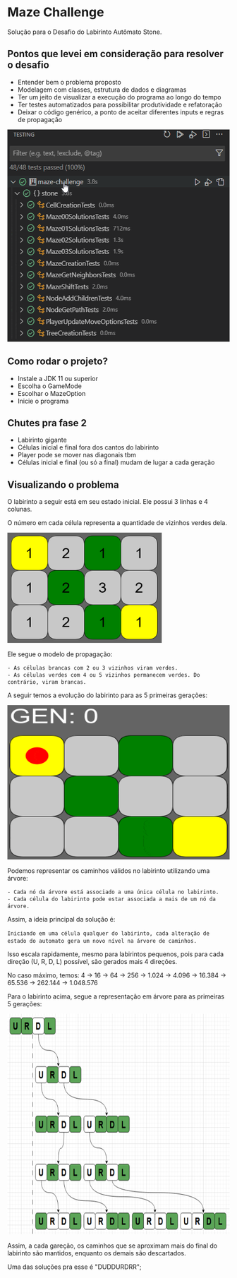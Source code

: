 # Maze Challenge

Solução para o Desafio do Labirinto Autômato Stone.

## Pontos que levei em consideração para resolver o desafio

- Entender bem o problema proposto
- Modelagem com classes, estrutura de dados e diagramas
- Ter um jeito de visualizar a execução do programa ao longo do tempo
- Ter testes automatizados para possibilitar produtividade e refatoração
- Deixar o código genérico, a ponto de aceitar diferentes inputs e regras de propagação

<img src="docs/run_tests.gif" alt= "Tests" width="530" height="481">

## Como rodar o projeto?

- Instale a JDK 11 ou superior
- Escolha o GameMode
- Escolhar o MazeOption
- Inicie o programa

## Chutes pra fase 2

- Labirinto gigante
- Células inicial e final fora dos cantos do labirinto
- Player pode se mover nas diagonais tbm
- Células inicial e final (ou só a final) mudam de lugar a cada geração

## Visualizando o problema

O labirinto a seguir está em seu estado inicial. Ele possui 3 linhas e 4 colunas.

O número em cada célula representa a quantidade de vizinhos verdes dela.

<img src="docs/simple-maze.png" alt= "Simple Maze" width="350" height="250">

Ele segue o modelo de propagação:

    - As células brancas com 2 ou 3 vizinhos viram verdes.
    - As células verdes com 4 ou 5 vizinhos permanecem verdes. Do contrário, viram brancas.

A seguir temos a evolução do labirinto para as 5 primeiras gerações:

<img src="docs/neighbors.gif" alt= "Neighbors" width="550" height="350">

Podemos representar os caminhos válidos no labirinto utilizando uma árvore:

    - Cada nó da árvore está associado a uma única célula no labirinto.
    - Cada célula do labirinto pode estar associada a mais de um nó da árvore.

Assim, a ideia principal da solução é:

`Iniciando em uma célula qualquer do labirinto, cada alteração de estado do automato gera um novo nível na árvore de caminhos.`

Isso escala rapidamente, mesmo para labirintos pequenos, pois para cada direção (U, R, D, L) possível, são gerados mais 4 direções.

No caso máximo, temos: 4 -> 16 -> 64 -> 256 -> 1.024 -> 4.096 -> 16.384 -> 65.536 -> 262.144 -> 1.048.576

Para o labirinto acima, segue a representação em árvore para as primeiras 5 gerações:

<img src="docs/maze_00_tree.png" alt= "Tree" width="600" height="500">

Assim, a cada gareção, os caminhos que se aproximam mais do final do labirinto são mantidos, enquanto os demais são descartados.

Uma das soluções pra esse é "DUDDURDRR";
